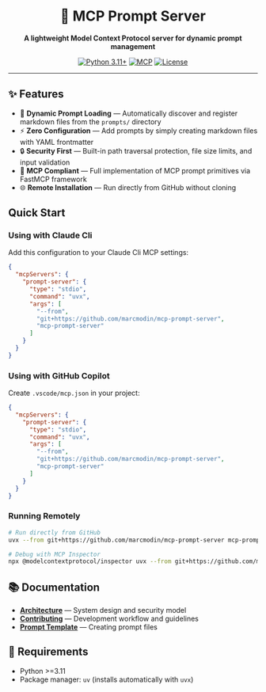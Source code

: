 <div align="center">

# 🚀 MCP Prompt Server

**A lightweight Model Context Protocol server for dynamic prompt management**

[![Python 3.11+](https://img.shields.io/badge/python-3.11+-blue.svg)](https://www.python.org/downloads/)
[![MCP](https://img.shields.io/badge/MCP-Compatible-green.svg)](https://modelcontextprotocol.io)
[![License](https://img.shields.io/badge/license-MIT-blue.svg)](LICENSE)

</div>

---

## ✨ Features

- 📁 **Dynamic Prompt Loading** — Automatically discover and register markdown files from the `prompts/` directory
- ⚡ **Zero Configuration** — Add prompts by simply creating markdown files with YAML frontmatter
- 🔒 **Security First** — Built-in path traversal protection, file size limits, and input validation
- 🎯 **MCP Compliant** — Full implementation of MCP prompt primitives via FastMCP framework
- 🌐 **Remote Installation** — Run directly from GitHub without cloning

## Quick Start

### Using with Claude Cli

Add this configuration to your Claude Cli MCP settings:

```json
{
  "mcpServers": {
    "prompt-server": {
      "type": "stdio",
      "command": "uvx",
      "args": [
        "--from",
        "git+https://github.com/marcmodin/mcp-prompt-server",
        "mcp-prompt-server"
      ]
    }
  }
}
```

### Using with GitHub Copilot

Create `.vscode/mcp.json` in your project:

```json
{
  "mcpServers": {
    "prompt-server": {
      "type": "stdio",
      "command": "uvx",
      "args": [
        "--from",
        "git+https://github.com/marcmodin/mcp-prompt-server",
        "mcp-prompt-server"
      ]
    }
  }
}
```

### Running Remotely

```bash
# Run directly from GitHub
uvx --from git+https://github.com/marcmodin/mcp-prompt-server mcp-prompt-server

# Debug with MCP Inspector
npx @modelcontextprotocol/inspector uvx --from git+https://github.com/marcmodin/mcp-prompt-server mcp-prompt-server
```

## 📚 Documentation

- **[Architecture](docs/architecture.md)** — System design and security model
- **[Contributing](docs/contributing.md)** — Development workflow and guidelines
- **[Prompt Template](docs/prompt-template.md)** — Creating prompt files

## 🔧 Requirements

- Python >=3.11
- Package manager: `uv` (installs automatically with `uvx`)
